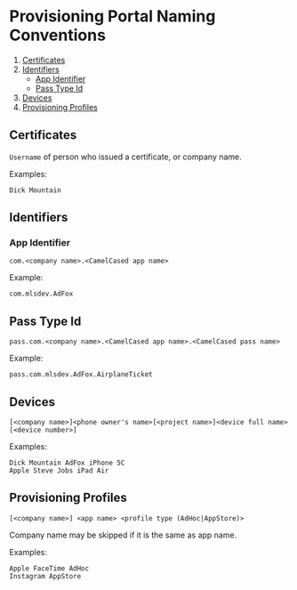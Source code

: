 # Provisioning Portal Naming Conventions

1. [Certificates](#certificates)
1. [Identifiers](#identifiers)
    * [App Identifier](#app-identifier)
    * [Pass Type Id](#pass-type-id)
1. [Devices](#devices)
1. [Provisioning Profiles](#provisioning-profiles)


## Certificates

`Username` of person who issued a certificate, or company name.

Examples:

```Dick Mountain```


## Identifiers

### App Identifier

```
com.<company name>.<CamelCased app name>
```

Example:

```
com.mlsdev.AdFox
```


## Pass Type Id

```
pass.com.<company name>.<CamelCased app name>.<CamelCased pass name>
```

Example:

```
pass.com.mlsdev.AdFox.AirplaneTicket
````


## Devices

```
[<company name>]<phone owner's name>[<project name>]<device full name>[<device number>]
```

Examples:

```
Dick Mountain AdFox iPhone 5C
Apple Steve Jobs iPad Air
```


## Provisioning Profiles

```
[<company name>] <app name> <profile type (AdHoc|AppStore)>
```

Company name may be skipped if it is the same as app name.

Examples:

```
Apple FaceTime AdHoc
Instagram AppStore
```